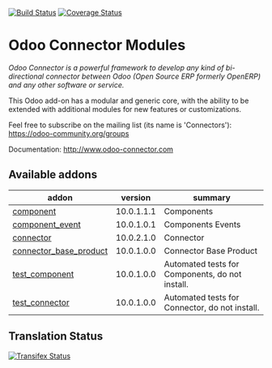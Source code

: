 [![Build Status](https://travis-ci.org/OCA/connector.svg?branch=10.0)](https://travis-ci.org/OCA/connector)
[![Coverage Status](https://coveralls.io/repos/OCA/connector/badge.png?branch=10.0)](https://coveralls.io/r/OCA/connector?branch=10.0)


Odoo Connector Modules
======================

*Odoo Connector is a powerful framework to develop any kind of bi-directional connector between Odoo (Open Source ERP formerly OpenERP) and any other software or service.*

This Odoo add-on has a modular and generic core, with the ability to be extended with additional modules for new features or customizations.

Feel free to subscribe on the mailing list (its name is 'Connectors'):
https://odoo-community.org/groups

Documentation:
http://www.odoo-connector.com

[//]: # (addons)

Available addons
----------------
addon | version | summary
--- | --- | ---
[component](component/) | 10.0.1.1.1 | Components
[component_event](component_event/) | 10.0.1.0.1 | Components Events
[connector](connector/) | 10.0.2.1.0 | Connector
[connector_base_product](connector_base_product/) | 10.0.1.0.0 | Connector Base Product
[test_component](test_component/) | 10.0.1.0.0 | Automated tests for Components, do not install.
[test_connector](test_connector/) | 10.0.1.0.0 | Automated tests for Connector, do not install.

[//]: # (end addons)

Translation Status
------------------
[![Transifex Status](https://www.transifex.com/projects/p/OCA-connector-10-0/chart/image_png)](https://www.transifex.com/projects/p/OCA-connector-10-0)
